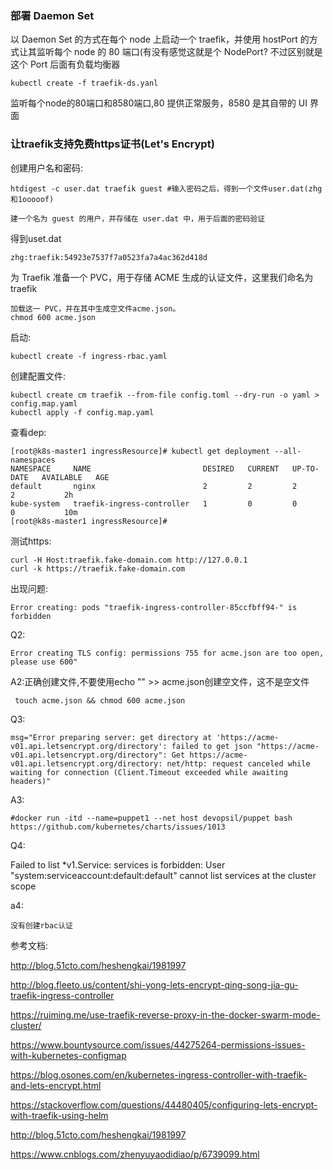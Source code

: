 ### 部署 Daemon Set

以 Daemon Set 的方式在每个 node 上启动一个 traefik，并使用 hostPort 的方式让其监听每个 node 的 80 端口(有没有感觉这就是个 NodePort? 不过区别就是这个 Port 后面有负载均衡器


	kubectl create -f traefik-ds.yanl


监听每个node的80端口和8580端口,80 提供正常服务，8580 是其自带的 UI 界面




### 让traefik支持免费https证书(Let's Encrypt)


创建用户名和密码:

	htdigest -c user.dat traefik guest #输入密码之后，得到一个文件user.dat(zhg和1ooooof)

	建一个名为 guest 的用户，并存储在 user.dat 中，用于后面的密码验证

得到uset.dat

	zhg:traefik:54923e7537f7a0523fa7a4ac362d418d

为 Traefik 准备一个 PVC，用于存储 ACME 生成的认证文件，这里我们命名为 traefik

	加载这一 PVC，并在其中生成空文件acme.json。
	chmod 600 acme.json


启动:

	kubectl create -f ingress-rbac.yaml 

创建配置文件:

	kubectl create cm traefik --from-file config.toml --dry-run -o yaml > config.map.yaml
	kubectl apply -f config.map.yaml



查看dep:

	[root@k8s-master1 ingressResource]# kubectl get deployment --all-namespaces
	NAMESPACE     NAME                         DESIRED   CURRENT   UP-TO-DATE   AVAILABLE   AGE
	default       nginx                        2         2         2            2           2h
	kube-system   traefik-ingress-controller   1         0         0            0           10m
	[root@k8s-master1 ingressResource]# 


测试https:

	curl -H Host:traefik.fake-domain.com http://127.0.0.1
	curl -k https://traefik.fake-domain.com


出现问题:

	Error creating: pods "traefik-ingress-controller-85ccfbff94-" is forbidden



Q2:

	Error creating TLS config: permissions 755 for acme.json are too open, please use 600"

A2:正确创建文件,不要使用echo "" >> acme.json创建空文件，这不是空文件

	 touch acme.json && chmod 600 acme.json

Q3:

	msg="Error preparing server: get directory at 'https://acme-v01.api.letsencrypt.org/directory': failed to get json "https://acme-v01.api.letsencrypt.org/directory": Get https://acme-v01.api.letsencrypt.org/directory: net/http: request canceled while waiting for connection (Client.Timeout exceeded while awaiting headers)"

A3:

	#docker run -itd --name=puppet1 --net host devopsil/puppet bash
	https://github.com/kubernetes/charts/issues/1013


Q4:

Failed to list *v1.Service: services is forbidden: User "system:serviceaccount:default:default" cannot list services at the cluster scope

a4:

	没有创建rbac认证


参考文档:


http://blog.51cto.com/heshengkai/1981997

http://blog.fleeto.us/content/shi-yong-lets-encrypt-qing-song-jia-gu-traefik-ingress-controller

https://ruiming.me/use-traefik-reverse-proxy-in-the-docker-swarm-mode-cluster/

https://www.bountysource.com/issues/44275264-permissions-issues-with-kubernetes-configmap

https://blog.osones.com/en/kubernetes-ingress-controller-with-traefik-and-lets-encrypt.html

https://stackoverflow.com/questions/44480405/configuring-lets-encrypt-with-traefik-using-helm

http://blog.51cto.com/heshengkai/1981997

https://www.cnblogs.com/zhenyuyaodidiao/p/6739099.html